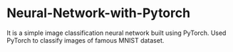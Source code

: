 # Neural-Network-with-Pytorch



It is a simple image classification neural network built using PyTorch. Used PyTorch to classify images of famous MNIST dataset.
